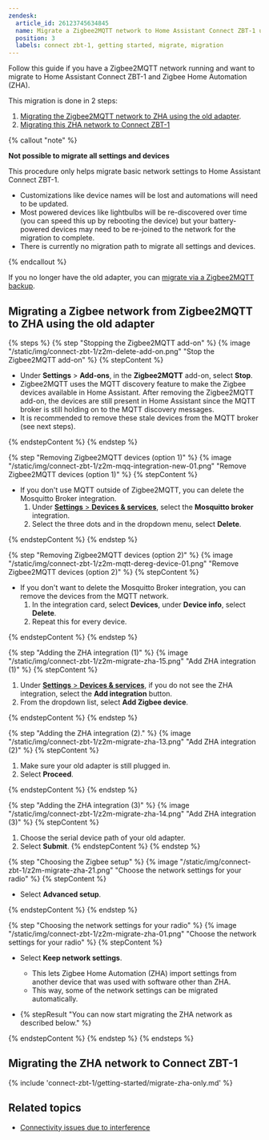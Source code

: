 ```yaml
---
zendesk:
  article_id: 26123745634845
  name: Migrate a Zigbee2MQTT network to Home Assistant Connect ZBT-1 using Zigbee Home Automation (ZHA)
  position: 3
  labels: connect zbt-1, getting started, migrate, migration
---
```


Follow this guide if you have a Zigbee2MQTT network running and want to migrate to Home Assistant Connect&nbsp;ZBT-1 and Zigbee Home Automation (ZHA).

This migration is done in 2 steps:

1. [Migrating the Zigbee2MQTT network to ZHA using the old adapter](#migrating-a-zigbee-network-from-zigbee2mqtt-to-zha-using-the-old-adapter).
2. [Migrating this ZHA network to Connect&nbsp;ZBT-1](#migrating-the-zha-network-to-connect-zbt-1)

{% callout "note" %}

**Not possible to migrate all settings and devices**

This procedure only helps migrate basic network settings to Home Assistant Connect&nbsp;ZBT-1.

- Customizations like device names will be lost and automations will need to be updated.
- Most powered devices like lightbulbs will be re-discovered over time (you can speed this up by rebooting the device) but your battery-powered devices may need to be re-joined to the network for the migration to complete.
- There is currently no migration path to migrate all settings and devices.

{% endcallout %}

If you no longer have the old adapter, you can [migrate via a Zigbee2MQTT backup](/hc/en-us/articles/26700478689949).

## Migrating a Zigbee network from Zigbee2MQTT to ZHA using the old adapter

{% steps %}
{% step "Stopping the Zigbee2MQTT add-on" %}
{% image "/static/img/connect-zbt-1/z2m-delete-add-on.png" "Stop the Zigbee2MQTT add-on" %}
{% stepContent %}

   - Under **Settings** > **Add-ons**, in the **Zigbee2MQTT** add-on, select **Stop**.
   - Zigbee2MQTT uses the MQTT discovery feature to make the Zigbee devices available in Home Assistant. After removing the Zigbee2MQTT add-on, the devices are still present in Home Assistant since the MQTT broker is still holding on to the MQTT discovery messages.
   - It is recommended to remove these stale devices from the MQTT broker (see next steps).

{% endstepContent %}
{% endstep %}

{% step "Removing Zigbee2MQTT devices (option 1)" %}
{% image "/static/img/connect-zbt-1/z2m-mqq-integration-new-01.png" "Remove Zigbee2MQTT devices (option 1)" %}
{% stepContent %}

- If you don't use MQTT outside of Zigbee2MQTT, you can delete the Mosquitto Broker integration.
  1. Under [**Settings** > **Devices & services**](https://my.home-assistant.io/redirect/integrations/), select the **Mosquitto broker** integration.
  2. Select the three dots and in the dropdown menu, select **Delete**.

{% endstepContent %}
{% endstep %}

{% step "Removing Zigbee2MQTT devices (option 2)" %}
{% image "/static/img/connect-zbt-1/z2m-mqtt-dereg-device-01.png" "Remove Zigbee2MQTT devices (option 2)" %}
{% stepContent %}

- If you don't want to delete the Mosquitto Broker integration, you can remove the devices from the MQTT network.
  1. In the integration card, select **Devices**, under **Device info**, select **Delete**.
  2. Repeat this for every device.

{% endstepContent %}
{% endstep %}

{% step "Adding the ZHA integration (1)" %}
{% image "/static/img/connect-zbt-1/z2m-migrate-zha-15.png" "Add ZHA integration (1)" %}
{% stepContent %}

1. Under [**Settings** > **Devices & services**](https://my.home-assistant.io/redirect/integrations/), if you do not see the ZHA integration, select the **Add integration** button.
2. From the dropdown list, select **Add Zigbee device**.

{% endstepContent %}
{% endstep %}

{% step "Adding the ZHA integration (2)." %}
{% image "/static/img/connect-zbt-1/z2m-migrate-zha-13.png" "Add ZHA integration (2)" %}
{% stepContent %}

1. Make sure your old adapter is still plugged in.
2. Select **Proceed**.

{% endstepContent %}
{% endstep %}

{% step "Adding the ZHA integration (3)" %}
{% image "/static/img/connect-zbt-1/z2m-migrate-zha-14.png" "Add ZHA integration (3)" %}
{% stepContent %}

1. Choose the serial device path of your old adapter.
2. Select **Submit**.
{% endstepContent %}
{% endstep %}

{% step "Choosing the Zigbee setup" %}
{% image "/static/img/connect-zbt-1/z2m-migrate-zha-21.png" "Choose the network settings for your radio" %}
{% stepContent %}

- Select **Advanced setup**.

{% endstepContent %}
{% endstep %}

{% step "Choosing the network settings for your radio" %}
{% image "/static/img/connect-zbt-1/z2m-migrate-zha-01.png" "Choose the network settings for your radio" %}
{% stepContent %}

- Select **Keep network settings**.
  - This lets Zigbee Home Automation (ZHA) import settings from another device that was used with software other than ZHA.
  - This way, some of the network settings can be migrated automatically.

- {% stepResult "You can now start migrating the ZHA network as described below." %}

{% endstepContent %}
{% endstep %}
{% endsteps %}

## Migrating the ZHA network to Connect&nbsp;ZBT-1

{% include 'connect-zbt-1/getting-started/migrate-zha-only.md' %}

## Related topics

- [Connectivity issues due to interference](/hc/en-us/articles/26124431414557)
